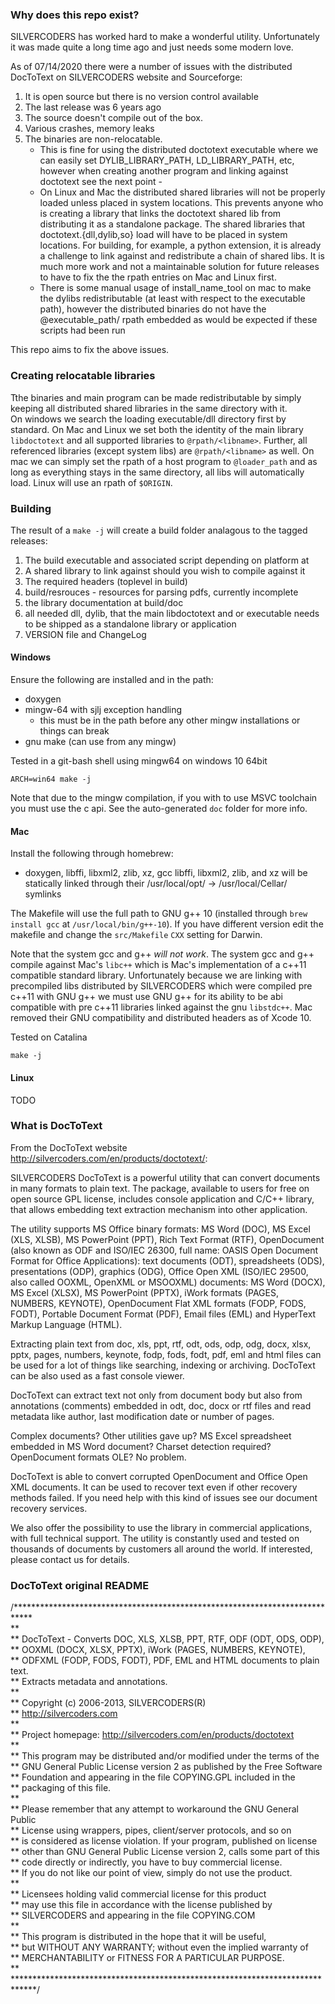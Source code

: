### Why does this repo exist?
SILVERCODERS has worked hard to make a wonderful utility. Unfortunately it was made quite a long time ago and just needs some modern love.

As of 07/14/2020 there were a number of issues with the distributed DocToText on SILVERCODERS website and Sourceforge:

1. It is open source but there is no version control available
2. The last release was 6 years ago
3. The source doesn't compile out of the box.
4. Various crashes, memory leaks
5. The binaries are non-relocatable. 
    - This is fine for using the distributed doctotext executable where we can easily set DYLIB_LIBRARY_PATH, LD_LIBRARY_PATH, etc, however when creating another program and linking against doctotext see the next point -
    - On Linux and Mac the distributed shared libraries will not be properly loaded unless placed in system locations. This prevents anyone who is creating a library that links the doctotext shared lib from distributing it as a standalone package. The shared libraries that doctotext.{dll,dylib,so} load will have to be placed in system locations. For building, for example, a python extension, it is already a challenge to link against and redistribute a chain of shared libs. It is much more work and not a maintainable solution for future releases to have to fix the the rpath entries on Mac and Linux first.
    - There is some manual usage of install_name_tool on mac to make the dylibs redistributable (at least with respect to the executable path), however the distributed binaries do not have the @executable_path/ rpath embedded as would be expected if these scripts had been run

This repo aims to fix the above issues.

### Creating relocatable libraries
Tthe binaries and main program can be made redistributable by simply keeping all distributed shared libraries in the same directory with it.  
On windows we search the loading executable/dll directory first by standard. On Mac and Linux we set both the identity of the main library `libdoctotext` and all supported libraries to `@rpath/<libname>`. Further, all referenced libraries (except system libs) are `@rpath/<libname>` as well. On mac we can simply set the rpath of a host program to `@loader_path` and as long as everything stays in the same directory, all libs will automatically load. Linux will use an rpath of `$ORIGIN`.

### Building
The result of a `make -j` will create a build folder analagous to the tagged releases:
1. The build executable and associated script depending on platform at
2. A shared library to link against should you wish to compile against it
3. The required headers (toplevel in build)
4. build/resrouces - resources for parsing pdfs, currently incomplete
5. the library documentation at build/doc
6. all needed dll, dylib, that the main libdoctotext and or executable needs to be shipped as a standalone library or application
7. VERSION file and ChangeLog

#### Windows
Ensure the following are installed and in the path:
- doxygen
- mingw-64 with sjlj exception handling
    - this must be in the path before any other mingw installations or things can break
- gnu make (can use from any mingw)

Tested in a git-bash shell using mingw64 on windows 10 64bit

`ARCH=win64 make -j`

Note that due to the mingw compilation, if you with to use MSVC toolchain you must use the c api. See the auto-generated `doc` folder for more info.

#### Mac
Install the following through homebrew:
- doxygen, libffi, libxml2, zlib, xz, gcc
libffi, libxml2, zlib, and xz will be statically linked through their /usr/local/opt/ -> /usr/local/Cellar/ symlinks

The Makefile will use the full path to GNU g++ 10 (installed through `brew install gcc` at `/usr/local/bin/g++-10`). If you have different version edit the makefile and change the `src/Makefile` `CXX` setting for Darwin.  
  

Note that the system gcc and g++ *will not work*. The system gcc and g++ compile against Mac's `libc++` which is Mac's implementation of a c++11 compatible standard library. Unfortunately because we are linking with precompiled libs distributed by SILVERCODERS which were compiled pre c++11 with GNU g++ we must use GNU g++ for its ability to be abi compatible with pre c++11 libraries linked against the gnu `libstdc++`. Mac removed their GNU compatibility and distributed headers as of Xcode 10.

Tested on Catalina

`make -j`

#### Linux
TODO


### What is DocToText
From the DocToText website http://silvercoders.com/en/products/doctotext/:

SILVERCODERS DocToText is a powerful utility that can convert documents in many formats to plain text. The package, available to users for free on open source GPL license, includes console application and C/C++ library, that allows embedding text extraction mechanism into other application.

The utility supports MS Office binary formats: MS Word (DOC), MS Excel (XLS, XLSB), MS PowerPoint (PPT), Rich Text Format (RTF), OpenDocument (also known as ODF and ISO/IEC 26300, full name: OASIS Open Document Format for Office Applications): text documents (ODT), spreadsheets (ODS), presentations (ODP), graphics (ODG), Office Open XML (ISO/IEC 29500, also called OOXML, OpenXML or MSOOXML) documents: MS Word (DOCX), MS Excel (XLSX), MS PowerPoint (PPTX), iWork formats (PAGES, NUMBERS, KEYNOTE), OpenDocument Flat XML formats (FODP, FODS, FODT), Portable Document Format (PDF), Email files (EML) and HyperText Markup Language (HTML).

Extracting plain text from doc, xls, ppt, rtf, odt, ods, odp, odg, docx, xlsx, pptx, pages, numbers, keynote, fodp, fods, fodt, pdf, eml and html files can be used for a lot of things like searching, indexing or archiving. DocToText can be also used as a fast console viewer.

DocToText can extract text not only from document body but also from annotations (comments) embedded in odt, doc, docx or rtf files and read metadata like author, last modification date or number of pages.

Complex documents? Other utilities gave up? MS Excel spreadsheet embedded in MS Word document? Charset detection required? OpenDocument formats OLE? No problem.

DocToText is able to convert corrupted OpenDocument and Office Open XML documents. It can be used to recover text even if other recovery methods failed. If you need help with this kind of issues see our document recovery services.

We also offer the possibility to use the library in commercial applications, with full technical support. The utility is constantly used and tested on thousands of documents by customers all around the world. If interested, please contact us for details.

### DocToText original README
/****************************************************************************  
**  
** DocToText - Converts DOC, XLS, XLSB, PPT, RTF, ODF (ODT, ODS, ODP),  
**             OOXML (DOCX, XLSX, PPTX), iWork (PAGES, NUMBERS, KEYNOTE),  
**             ODFXML (FODP, FODS, FODT), PDF, EML and HTML documents to plain text.  
**             Extracts metadata and annotations.   
**  
** Copyright (c) 2006-2013, SILVERCODERS(R)  
** http://silvercoders.com  
**  
** Project homepage: http://silvercoders.com/en/products/doctotext  
**  
** This program may be distributed and/or modified under the terms of the  
** GNU General Public License version 2 as published by the Free Software  
** Foundation and appearing in the file COPYING.GPL included in the  
** packaging of this file.  
**  
** Please remember that any attempt to workaround the GNU General Public  
** License using wrappers, pipes, client/server protocols, and so on  
** is considered as license violation. If your program, published on license  
** other than GNU General Public License version 2, calls some part of this  
** code directly or indirectly, you have to buy commercial license.  
** If you do not like our point of view, simply do not use the product.  
**  
** Licensees holding valid commercial license for this product  
** may use this file in accordance with the license published by  
** SILVERCODERS and appearing in the file COPYING.COM  
**  
** This program is distributed in the hope that it will be useful,  
** but WITHOUT ANY WARRANTY; without even the implied warranty of  
** MERCHANTABILITY or FITNESS FOR A PARTICULAR PURPOSE.  
**  
*****************************************************************************/  
